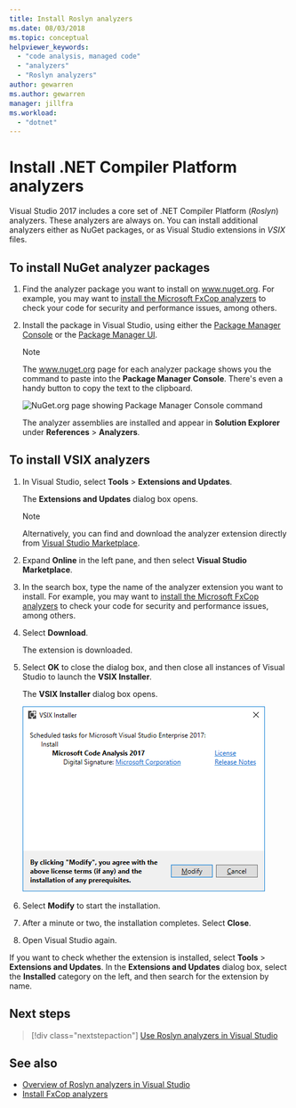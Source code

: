 ```yaml
---
title: Install Roslyn analyzers
ms.date: 08/03/2018
ms.topic: conceptual
helpviewer_keywords:
  - "code analysis, managed code"
  - "analyzers"
  - "Roslyn analyzers"
author: gewarren
ms.author: gewarren
manager: jillfra
ms.workload:
  - "dotnet"
---
```

# Install .NET Compiler Platform analyzers

Visual Studio 2017 includes a core set of .NET Compiler Platform (*Roslyn*) analyzers. These analyzers are always on. You can install additional analyzers either as NuGet packages, or as Visual Studio extensions in *VSIX* files.

## To install NuGet analyzer packages

1. Find the analyzer package you want to install on www.nuget.org. For example, you may want to [install the Microsoft FxCop analyzers](install-fxcop-analyzers.md#to-install-fxcop-analyzers-as-a-nuget-package) to check your code for security and performance issues, among others.

2. Install the package in Visual Studio, using either the [Package Manager Console](/nuget/quickstart/install-and-use-a-package-in-visual-studio#package-manager-console) or the [Package Manager UI](/nuget/quickstart/install-and-use-a-package-in-visual-studio#package-manager-console).

   > [!NOTE]
   > The www.nuget.org page for each analyzer package shows you the command to paste into the **Package Manager Console**. There's even a handy button to copy the text to the clipboard.
   >
   > ![NuGet.org page showing Package Manager Console command](media/nuget-install-command.png)

   The analyzer assemblies are installed and appear in **Solution Explorer** under **References** > **Analyzers**.

## To install VSIX analyzers

1. In Visual Studio, select **Tools** > **Extensions and Updates**.

   The **Extensions and Updates** dialog box opens.

   > [!NOTE]
   > Alternatively, you can find and download the analyzer extension directly from [Visual Studio Marketplace](https://marketplace.visualstudio.com).

2. Expand **Online** in the left pane, and then select **Visual Studio Marketplace**.

3. In the search box, type the name of the analyzer extension you want to install. For example, you may want to [install the Microsoft FxCop analyzers](install-fxcop-analyzers.md#to-install-fxcop-analyzers-as-a-vsix) to check your code for security and performance issues, among others.

4. Select **Download**.

   The extension is downloaded.

5. Select **OK** to close the dialog box, and then close all instances of Visual Studio to launch the **VSIX Installer**.

   The **VSIX Installer** dialog box opens.

   ![VSIX installer for Microsoft Code Analysis](media/vsix-installer-code-analysis.png)

6. Select **Modify** to start the installation.

7. After a minute or two, the installation completes. Select **Close**.

8. Open Visual Studio again.

If you want to check whether the extension is installed, select **Tools** > **Extensions and Updates**. In the **Extensions and Updates** dialog box, select the **Installed** category on the left, and then search for the extension by name.

## Next steps

> [!div class="nextstepaction"]
> [Use Roslyn analyzers in Visual Studio](../code-quality/use-roslyn-analyzers.md)

## See also

- [Overview of Roslyn analyzers in Visual Studio](../code-quality/roslyn-analyzers-overview.md)
- [Install FxCop analyzers](../code-quality/install-fxcop-analyzers.md)